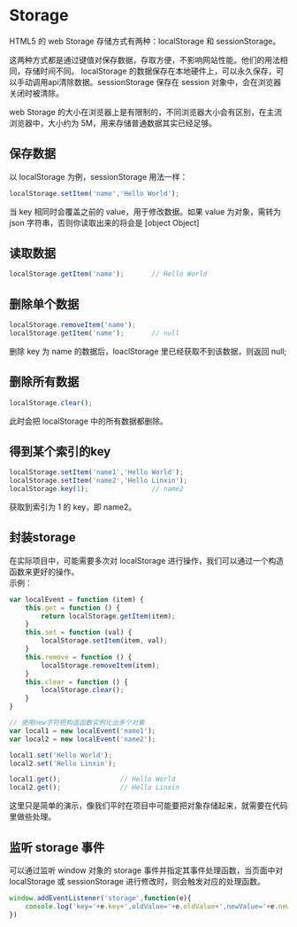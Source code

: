 # Storage   
HTML5 的 web Storage 存储方式有两种：localStorage 和 sessionStorage。

这两种方式都是通过键值对保存数据，存取方便，不影响网站性能。他们的用法相同，存储时间不同。
localStorage 的数据保存在本地硬件上，可以永久保存，可以手动调用api清除数据。sessionStorage 保存在 session 对象中，会在浏览器关闭时被清除。

web Storage 的大小在浏览器上是有限制的，不同浏览器大小会有区别，在主流浏览器中，大小约为 5M，用来存储普通数据其实已经足够。    


## 保存数据
以 localStorage 为例，sessionStorage 用法一样：  

```javascript
localStorage.setItem('name','Hello World');
```   
当 key 相同时会覆盖之前的 value，用于修改数据。如果 value 为对象，需转为 json 字符串，否则你读取出来的将会是 [object Object]   

## 读取数据    
```javascript
localStorage.getItem('name');       // Hello World

```    
## 删除单个数据  
```javascript
localStorage.removeItem('name');
localStorage.getItem('name');       // null
```    
删除 key 为 name 的数据后，loaclStorage 里已经获取不到该数据，则返回 null; 

## 删除所有数据     
```javascript
localStorage.clear();
```   

此时会把 localStorage 中的所有数据都删除。   

## 得到某个索引的key   
```javascript
localStorage.setItem('name1','Hello World');
localStorage.setItem('name2','Hello Linxin');
localStorage.key(1);                // name2
```     
获取到索引为 1 的 key，即 name2。     

## 封装storage    
在实际项目中，可能需要多次对 localStorage 进行操作，我们可以通过一个构造函数来更好的操作。    
示例：

```javascript
var localEvent = function (item) {
    this.get = function () {
        return localStorage.getItem(item);
    }
    this.set = function (val) {
        localStorage.setItem(item, val);
    }
    this.remove = function () {
        localStorage.removeItem(item);
    }
    this.clear = function () {
        localStorage.clear();
    }
}

// 使用new字符把构造函数实例化出多个对象
var local1 = new localEvent('name1');
var local2 = new localEvent('name2');

local1.set('Hello World');
local2.set('Hello Linxin');

local1.get();               // Hello World
local2.get();               // Hello Linxin
```     
这里只是简单的演示，像我们平时在项目中可能要把对象存储起来，就需要在代码里做些处理。    

## 监听 storage 事件    
可以通过监听 window 对象的 storage 事件并指定其事件处理函数，当页面中对 localStorage 或 sessionStorage 进行修改时，则会触发对应的处理函数。    
```javascript
window.addEventListener('storage',function(e){
    console.log('key='+e.key+',oldValue='+e.oldValue+',newValue='+e.newValue);
})
```
